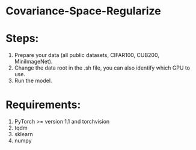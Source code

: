 # Covariance-Space-Regularize

# Steps:
1. Prepare your data (all public datasets, CIFAR100, CUB200, MiniImageNet).
2. Change the data root in the .sh file, you can also identify which GPU to use.
3. Run the model.

# Requirements:
1. PyTorch >= version 1.1 and torchvision
2. tqdm
3. sklearn
4. numpy

